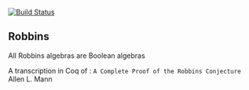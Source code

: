 [![Build Status](https://travis-ci.com/thery/robbins.svg?branch=master)](https://travis-ci.com/thery/robbins)

## Robbins

All Robbins algebras are Boolean algebras

A transcription in Coq of : `A Complete Proof of the Robbins Conjecture` Allen L. Mann  
